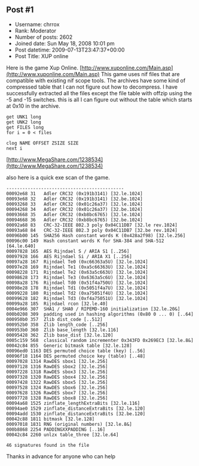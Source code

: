 ## Post #1
- Username: chrrox
- Rank: Moderator
- Number of posts: 2602
- Joined date: Sun May 18, 2008 10:01 pm
- Post datetime: 2009-07-13T23:47:37+00:00
- Post Title: XUP online

Here is the game Xup Online.
[http://www.xuponline.com/Main.asp](http://www.xuponline.com/Main.asp)
This game uses nif files that are compatible with existing nif scope tools.
The archives have some kind of compressed table that I can not figure out how to decompress.
I have successfully extracted all the files except the file table with offzip using the -5 and -15 switches.
this is all I can figure out without the table which starts at 0x10 in the archive.

```
get UNK1 long
get UNK2 long
get FILES long
for i = 0 < files

clog NAME OFFSET ZSIZE SIZE
next i
```

[http://www.MegaShare.com/1238534](http://www.MegaShare.com/1238534)

also here is a quick exe scan of the game.

```
--------------------------------------------
00092e68 31   Adler CRC32 (0x191b3141) [32.le.1024]
00093e68 32   Adler CRC32 (0x191b3141) [32.be.1024]
00093268 33   Adler CRC32 (0x01c26a37) [32.le.1024]
00094268 34   Adler CRC32 (0x01c26a37) [32.be.1024]
00093668 35   Adler CRC32 (0xb8bc6765) [32.le.1024]
00094668 36   Adler CRC32 (0xb8bc6765) [32.be.1024]
00092a68 83   CRC-32-IEEE 802.3 poly 0x04C11DB7 [32.le rev.1024]
00093a68 84   CRC-32-IEEE 802.3 poly 0x04C11DB7 [32.be rev.1024]
00096b00 145  SHA256 Hash constant words K (0x428a2f98) [32.le.256]
00096c00 149  Hash constant words K for SHA-384 and SHA-512 [64.le.640]
00097828 165  AES Rijndael S / ARIA S1 [..256]
00097928 166  AES Rijndael Si / ARIA X1 [..256]
00097a28 167  Rijndael Te0 (0xc66363a5U) [32.le.1024]
00097e28 169  Rijndael Te1 (0xa5c66363U) [32.le.1024]
00098228 171  Rijndael Te2 (0x63a5c663U) [32.le.1024]
00098628 173  Rijndael Te3 (0x6363a5c6U) [32.le.1024]
00098a28 176  Rijndael Td0 (0x51f4a750U) [32.le.1024]
00098e28 178  Rijndael Td1 (0x5051f4a7U) [32.le.1024]
00099228 180  Rijndael Td2 (0xa75051f4U) [32.le.1024]
00099628 182  Rijndael Td3 (0xf4a75051U) [32.le.1024]
00099a28 185  Rijndael rcon [32.le.40]
0004e966 307  SHA1 / SHA0 / RIPEMD-160 initialization [32.le.20&]
000b0208 309  padding used in hashing algorithms (0x80 0 ... 0) [..64]
000950b0 357  Zlib dist_code [..512]
000952b0 358  Zlib length_code [..256]
000953b0 360  Zlib base_length [32.le.116]
00095428 362  Zlib base_dist [32.le.120]
0005c159 568  classical random incrementer 0x343FD 0x269EC3 [32.le.8&]
00042c84 855  Generic bitmask table [32.le.128]
00096ed0 1163 DES permuted choice table (key) [..56]
00096f18 1164 DES permuted choice key (table) [..48]
00097028 1314 RawDES sbox1 [32.le.256]
00097128 1316 RawDES sbox2 [32.le.256]
00097228 1318 RawDES sbox3 [32.le.256]
00097328 1320 RawDES sbox4 [32.le.256]
00097428 1322 RawDES sbox5 [32.le.256]
00097528 1324 RawDES sbox6 [32.le.256]
00097628 1326 RawDES sbox7 [32.le.256]
00097728 1328 RawDES sbox8 [32.le.256]
00094a68 1525 zinflate_lengthExtraBits [32.le.116]
00094ae0 1529 zinflate_distanceExtraBits [32.le.120]
00094add 1530 zinflate_distanceExtraBits [32.be.120]
00042c88 1811 bitmask [32.le.128]
00097018 1831 RNG (original numbers) [32.le.8&]
000b8868 2254 PADDINGXXPADDING [..16]
00042c84 2260 unlzx table_three [32.le.64]

46 signatures found in the file
```


Thanks in advance for anyone who can help 
[](http://img375.imageshack.us/img375/1026/xup111024x768.jpg/)

